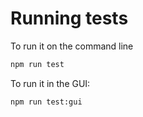 # Running tests

To run it on the command line

```sh
npm run test
```

To run it in the GUI:

```sh
npm run test:gui
```
